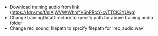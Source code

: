 - Download training audio from link (https://1drv.ms/f/s!AjWVWtWhmYVShPRtcY-cvTTCK3YUwg)
- Change trainingDataDirectory to specify path for above training audio folder 
- Change rec_sound_filepath to specify filepath for 'rec_audio.wav'
